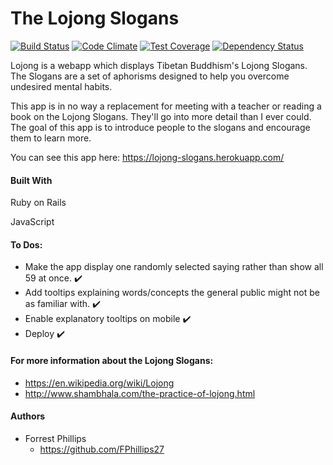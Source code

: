 # The Lojong Slogans 
[![Build Status](https://travis-ci.org/FPhillips27/Lojong.svg?branch=master)](https://travis-ci.org/FPhillips27/Lojong)
[![Code Climate](https://codeclimate.com/github/FPhillips27/Lojong/badges/gpa.svg)](https://codeclimate.com/github/FPhillips27/Lojong)
[![Test Coverage](https://codeclimate.com/github/FPhillips27/Lojong/badges/coverage.svg)](https://codeclimate.com/github/FPhillips27/Lojong/coverage)
[![Dependency Status](https://gemnasium.com/badges/github.com/FPhillips27/Lojong.svg)](https://gemnasium.com/github.com/FPhillips27/Lojong)

Lojong is a webapp which displays Tibetan Buddhism's Lojong Slogans. The Slogans are a set of aphorisms designed to help you overcome undesired mental habits.

This app is in no way a replacement for meeting with a teacher or reading a book on the Lojong Slogans. They'll go into more detail than I ever could. The goal of this app is to introduce people to the slogans and encourage them to learn more.

You can see this app here: https://lojong-slogans.herokuapp.com/

#### Built With
Ruby on Rails

JavaScript

#### To Dos:
* Make the app display one randomly selected saying rather than show all 59 at once. :heavy_check_mark:
* Add tooltips explaining words/concepts the general public might not be as familiar with. :heavy_check_mark:
* Enable explanatory tooltips on mobile :heavy_check_mark:
* Deploy :heavy_check_mark:

#### For more information about the Lojong Slogans:
* https://en.wikipedia.org/wiki/Lojong
* http://www.shambhala.com/the-practice-of-lojong.html

#### Authors
* Forrest Phillips
  * https://github.com/FPhillips27